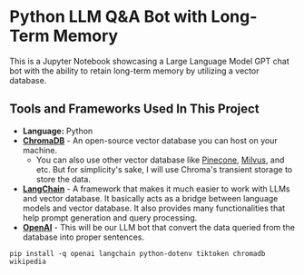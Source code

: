 # Python LLM Q&A Bot with Long-Term Memory

This is a Jupyter Notebook showcasing a Large Language Model GPT chat bot with the ability to retain long-term memory by utilizing a vector database.

## Tools and Frameworks Used In This Project

- **Language:** Python
- [**ChromaDB**](https://www.trychroma.com/) - An open-source vector database you can host on your machine.
  - You can also use other vector database like [Pinecone](https://www.pinecone.io/), [Milvus](https://milvus.io/), and etc. But for simplicity's sake, I will use Chroma's transient storage to store the data.
- [**LangChain**](https://python.langchain.com/docs/get_started/introduction.html) - A framework that makes it much easier to work with LLMs and vector database. It basically acts as a bridge between language models and vector database. It also provides many functionalities that help prompt generation and query processing.
- [**OpenAI**](https://openai.com/) - This will be our LLM bot that convert the data queried from the database into proper sentences.

```terminal
pip install -q openai langchain python-dotenv tiktoken chromadb wikipedia
```
